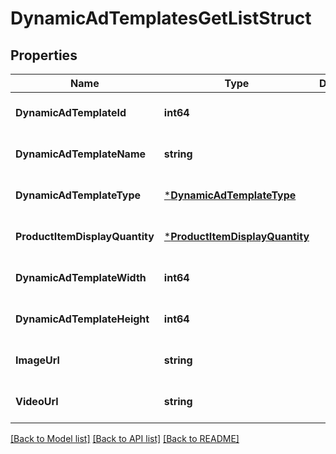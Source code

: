 # DynamicAdTemplatesGetListStruct

## Properties
Name | Type | Description | Notes
------------ | ------------- | ------------- | -------------
**DynamicAdTemplateId** | **int64** |  | [optional] [default to null]
**DynamicAdTemplateName** | **string** |  | [optional] [default to null]
**DynamicAdTemplateType** | [***DynamicAdTemplateType**](DynamicAdTemplateType.md) |  | [optional] [default to null]
**ProductItemDisplayQuantity** | [***ProductItemDisplayQuantity**](ProductItemDisplayQuantity.md) |  | [optional] [default to null]
**DynamicAdTemplateWidth** | **int64** |  | [optional] [default to null]
**DynamicAdTemplateHeight** | **int64** |  | [optional] [default to null]
**ImageUrl** | **string** |  | [optional] [default to null]
**VideoUrl** | **string** |  | [optional] [default to null]

[[Back to Model list]](../README.md#documentation-for-models) [[Back to API list]](../README.md#documentation-for-api-endpoints) [[Back to README]](../README.md)


